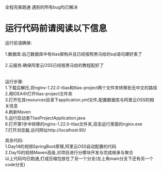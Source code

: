 全程完美跑通 遇到的所有bug均已解决
<br/>
# 运行代码前请阅读以下信息
运行前请确保:<br/><br/>
1.数据库:自己数据库中有tlias架构并且已经按照黑马给的sql语句建好表了<br/><br/>
2.云服务:确保阿里云OSS已经按黑马给的教程配好了<br/><br/>
<br/>
运行步骤:<br/>
1.下载后解压,将nginx-1.22.0-tlias和tlias-project两个文件夹转移到无中文的路径<br/>
2.用IDEA中打开tlias-project文件夹<br/>
3.打开在其resources目录下application.yml文件,配置数据库与阿里云OSS的相关信息<br/>
4.刷新Maven<br/>
5.运行启动类TliasProjectApplication.java<br/>
6.打开第1步中转移的nginx-1.22.0-tlias文件夹,双击运行里面的nginx.exe<br/>
7.打开浏览器,访问网址http://localhost:90/<br/>

其余代码:<br/>
1.Day14的视频SpringBoot原理,阿里云OSS自动配置的代码<br/>
2.Day15的视频Maven高级,对项目进行分模块开发与完成继承与聚合<br/>
以上代码均已跑通,打成压缩包放在了另一个分支(左上角main分支下还有另一个code分支)<br/>
